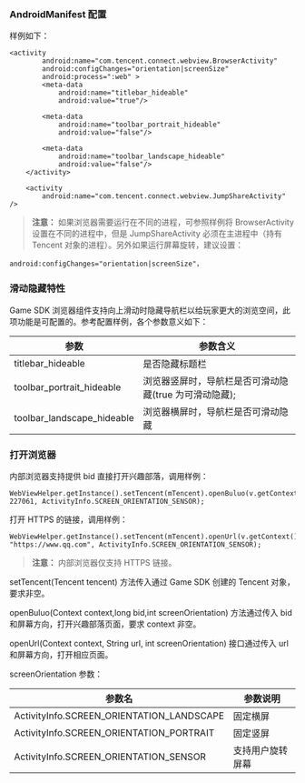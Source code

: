 
### AndroidManifest 配置
样例如下：
```
<activity
    	android:name="com.tencent.connect.webview.BrowserActivity"
    	android:configChanges="orientation|screenSize"
    	android:process=":web" >
    	<meta-data
        	android:name="titlebar_hideable"
        	android:value="true"/>

    	<meta-data
        	android:name="toolbar_portrait_hideable"
        	android:value="false"/>

    	<meta-data
        	android:name="toolbar_landscape_hideable"
        	android:value="false"/>
	</activity>

	<activity
    	android:name="com.tencent.connect.webview.JumpShareActivity" />
```

>**注意：**
>如果浏览器需要运行在不同的进程，可参照样例将 BrowserActivity 设置在不同的进程中，但是 JumpShareActivity 必须在主进程中（持有 Tencent 对象的进程）。另外如果运行屏幕旋转，建议设置：
>

```
android:configChanges="orientation|screenSize"，
```

### 滑动隐藏特性
Game SDK 浏览器组件支持向上滑动时隐藏导航栏以给玩家更大的浏览空间，此项功能是可配置的。参考配置样例，各个参数意义如下：

| 参数 | 参数含义 | 
|---------|---------|
| titlebar_hideable | 是否隐藏标题栏  | 
| toolbar_portrait_hideable | 浏览器竖屏时，导航栏是否可滑动隐藏(true 为可滑动隐藏);  | 
| toolbar_landscape_hideable  | 浏览器横屏时，导航栏是否可滑动隐藏 | 

### 打开浏览器
内部浏览器支持提供 bid 直接打开兴趣部落，调用样例：

```
WebViewHelper.getInstance().setTencent(mTencent).openBuluo(v.getContext(), 227061, ActivityInfo.SCREEN_ORIENTATION_SENSOR);
```

打开 HTTPS 的链接，调用样例：

```
WebViewHelper.getInstance().setTencent(mTencent).openUrl(v.getContext(), "https://www.qq.com", ActivityInfo.SCREEN_ORIENTATION_SENSOR);
```
>**注意：**
>内部浏览器仅支持 HTTPS 链接。

setTencent(Tencent tencent) 方法传入通过 Game SDK 创建的 Tencent 对象，要求非空。

openBuluo(Context context,long bid,int screenOrientation) 方法通过传入 bid 和屏幕方向，打开兴趣部落页面，要求 context 非空。

openUrl(Context context, String url, int screenOrientation) 接口通过传入 url 和屏幕方向，打开相应页面。

screenOrientation 参数：

| 参数名 | 参数说明 | 
|---------|---------|
|ActivityInfo.SCREEN_ORIENTATION_LANDSCAPE | 固定横屏| 
|ActivityInfo.SCREEN_ORIENTATION_PORTRAIT | 固定竖屏 | 
|ActivityInfo.SCREEN_ORIENTATION_SENSOR | 支持用户旋转屏幕| 



